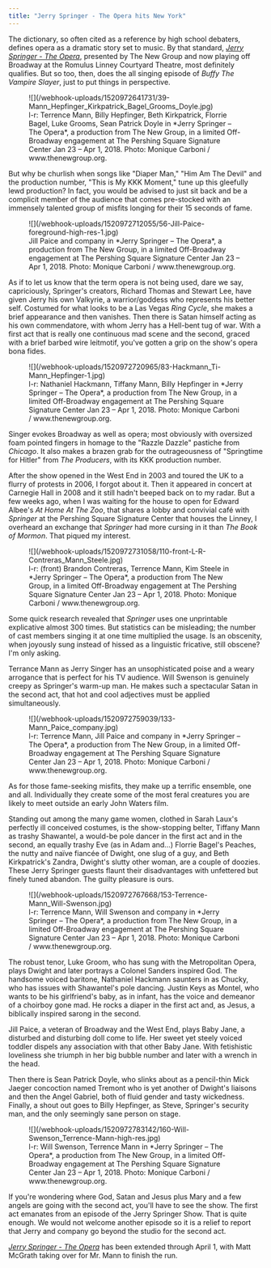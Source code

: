 ```yaml
---
title: "Jerry Springer - The Opera hits New York"
---
```


The dictionary, so often cited as a reference by high school debaters, defines opera as a dramatic story set to music. By that standard, [*Jerry Springer - The Opera*](https://www.thenewgroup.org/jerryspringertheopera.html), presented by The New Group and now playing off Broadway at the Romulus Linney Courtyard Theatre, most definitely qualifies. But so too, then, does the all singing episode of *Buffy The Vampire Slayer*, just to put things in perspective. 

<figure data-type="image">
![](/webhook-uploads/1520972641731/39-Mann_Hepfinger_Kirkpatrick_Bagel_Grooms_Doyle.jpg)
<figcaption>l-r: Terrence Mann, Billy Hepfinger, Beth Kirkpatrick, Florrie Bagel, Luke Grooms, Sean Patrick Doyle in *Jerry Springer – The Opera*, a production from The New Group, in a limited Off-Broadway engagement at The Pershing Square Signature Center Jan 23 – Apr 1, 2018. Photo: Monique Carboni / www.thenewgroup.org.</figcaption>
</figure>

But why be churlish when songs like "Diaper Man," "Him Am The Devil" and the production number, "This is My KKK Moment," tune up this gleefully lewd production? In fact, you would be advised to just sit back and be a complicit member of the audience that comes pre-stocked with an immensely talented group of misfits longing for their 15 seconds of fame.

<figure data-type="image">![](/webhook-uploads/1520972712055/56-Jill-Paice-foreground-high-res-1.jpg)
<figcaption>Jill Paice and company in *Jerry Springer – The Opera*, a production from The New Group, in a limited Off-Broadway engagement at The Pershing Square Signature Center Jan 23 – Apr 1, 2018. Photo: Monique Carboni / www.thenewgroup.org.</figcaption>
</figure>

As if to let us know that the term opera is not being used, dare we say, capriciously, Springer's creators, Richard Thomas and Stewart Lee, have given Jerry his own Valkyrie, a warrior/goddess who represents his better self. Costumed for what looks to be a Las Vegas *Ring Cycle*, she makes a brief appearance and then vanishes. Then there is Satan himself acting as his own commendatore, with whom Jerry has a Hell-bent tug of war. With a first act that is really one continuous mad scene and the second, graced with a brief barbed wire leitmotif, you've gotten a grip on the show's opera bona fides. 

<figure data-type="image">
![](/webhook-uploads/1520972720965/83-Hackmann_Ti-Mann_Hepfinger-1.jpg)
<figcaption>l-r: Nathaniel Hackmann, Tiffany Mann, Billy Hepfinger in *Jerry Springer – The Opera*, a production from The New Group, in a limited Off-Broadway engagement at The Pershing Square Signature Center Jan 23 – Apr 1, 2018. Photo: Monique Carboni / www.thenewgroup.org.</figcaption>
</figure>

Singer evokes Broadway as well as opera; most obviously with oversized foam pointed fingers in homage to the "Razzle Dazzle" pastiche from *Chicago*. It also makes a brazen grab for the outrageousness of "Springtime for Hitler" from *The Producers*, with its KKK production number. 

After the show opened in the West End in 2003 and toured the UK to a flurry of protests in 2006, I forgot about it. Then it appeared in concert at Carnegie Hall in 2008 and it still hadn't beeped back on to my radar. But a few weeks ago, when I was waiting for the house to open for Edward Albee's *At Home At The Zoo*, that shares a lobby and convivial café with *Springer* at the Pershing Square Signature Center that houses the Linney, I overheard an exchange that *Springer* had more cursing in it than *The Book of Mormon*. That piqued my interest. 

<figure data-type="image">
![](/webhook-uploads/1520972731058/110-front-L-R-Contreras_Mann_Steele.jpg)
<figcaption>l-r: (front) Brandon Contreras, Terrence Mann, Kim Steele in *Jerry Springer – The Opera*, a production from The New Group, in a limited Off-Broadway engagement at The Pershing Square Signature Center Jan 23 – Apr 1, 2018. Photo: Monique Carboni / www.thenewgroup.org.</figcaption>
</figure>

Some quick research revealed that *Springer* uses one unprintable explicative almost 300 times. But statistics can be misleading; the number of cast members singing it at one time multiplied the usage. Is an obscenity, when joyously sung instead of hissed as a linguistic fricative, still obscene? I'm only asking.

Terrance Mann as Jerry Singer has an unsophisticated poise and a weary arrogance that is perfect for his TV audience. Will Swenson is genuinely creepy as Springer's warm-up man. He makes such a spectacular Satan in the second act, that hot and cool adjectives must be applied simultaneously. 

<figure data-type="image">
![](/webhook-uploads/1520972759039/133-Mann_Paice_company.jpg)
<figcaption>l-r: Terrence Mann, Jill Paice and company in *Jerry Springer – The Opera*, a production from The New Group, in a limited Off-Broadway engagement at The Pershing Square Signature Center Jan 23 – Apr 1, 2018. Photo: Monique Carboni / www.thenewgroup.org.</figcaption>
</figure>

As for those fame-seeking misfits, they make up a terrific ensemble, one and all. Individually they create some of the most feral creatures you are likely to meet outside an early John Waters film.

Standing out among the many game women, clothed in Sarah Laux's perfectly ill conceived costumes, is the show-stopping belter, Tiffany Mann as trashy Shawantel, a would-be pole dancer in the first act and in the second, an equally trashy Eve (as in Adam and…) Florrie Bagel's Peaches, the nutty and naïve fiancée of Dwight, one slug of a guy, and Beth Kirkpatrick's Zandra, Dwight's slutty other woman, are a couple of doozies. These Jerry Springer guests flaunt their disadvantages with unfettered but finely tuned abandon. The guilty pleasure is ours.

<figure data-type="image">
![](/webhook-uploads/1520972767668/153-Terrence-Mann_Will-Swenson.jpg)
<figcaption>l-r: Terrence Mann, Will Swenson and company in *Jerry Springer – The Opera*, a production from The New Group, in a limited Off-Broadway engagement at The Pershing Square Signature Center Jan 23 – Apr 1, 2018. Photo: Monique Carboni / www.thenewgroup.org.</figcaption>
</figure>

The robust tenor, Luke Groom, who has sung with the Metropolitan Opera, plays Dwight and later portrays a Colonel Sanders inspired God. The handsome voiced baritone, Nathaniel Hackmann saunters in as Chucky, who has issues with Shawantel's pole dancing. Justin Keys as Montel, who wants to be his girlfriend's baby, as in infant, has the voice and demeanor of a choirboy gone mad. He rocks a diaper in the first act and, as Jesus, a biblically inspired sarong in the second.

Jill Paice, a veteran of Broadway and the West End, plays Baby Jane, a disturbed and disturbing doll come to life. Her sweet yet steely voiced toddler dispels any association with that other Baby Jane. With fetishistic loveliness she triumph in her big bubble number and later with a wrench in the head.  

Then there is Sean Patrick Doyle, who slinks about as a pencil-thin Mick Jaeger concoction named Tremont who is yet another of Dwight's liaisons and then the Angel Gabriel, both of fluid gender and tasty wickedness. Finally, a shout out goes to Billy Hepfinger, as Steve, Springer's security man, and the only seemingly sane person on stage.   

<figure data-type="image">
![](/webhook-uploads/1520972783142/160-Will-Swenson_Terrence-Mann-high-res.jpg)
<figcaption>l-r: Will Swenson, Terrence Mann in *Jerry Springer – The Opera*, a production from The New Group, in a limited Off-Broadway engagement at The Pershing Square Signature Center Jan 23 – Apr 1, 2018. Photo: Monique Carboni / www.thenewgroup.org.</figcaption>
</figure>

If you're wondering where God, Satan and Jesus plus Mary and a few angels are going with the second act, you'll have to see the show. The first act emanates from an episode of the Jerry Springer Show. That is quite enough. We would not welcome another episode so it is a relief to report that Jerry and company go beyond the studio for the second act. 

[*Jerry Springer - The Opera*](https://www.thenewgroup.org/jerryspringertheopera.html) has been extended through April 1, with Matt McGrath taking over for Mr. Mann to finish the run.

